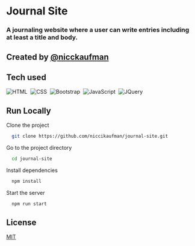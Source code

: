 # Journal Site

### A journaling website where a user can write entries including at least a title and body.


## Created by [@nicckaufman](https://www.github.com/niccikaufman)

## Tech used
![HTML](https://img.shields.io/badge/-HTML-05122A?style=flat&logo=HTML5)&nbsp;
![CSS](https://img.shields.io/badge/-CSS-05122A?style=flat&logo=CSS3&logoColor=1572B6)&nbsp;
![Bootstrap](https://img.shields.io/badge/-Bootstrap-05122A?style=flat&logo=bootstrap&logoColor=563D7C)&nbsp;
![JavaScript](https://img.shields.io/badge/-JavaScript-05122A?style=flat&logo=javascript)&nbsp;
![JQuery](https://img.shields.io/badge/-JQuery-05122A?style=flat&logo=jquery)&nbsp;

  
## Run Locally

Clone the project

```bash
  git clone https://github.com/niccikaufman/journal-site.git
```

Go to the project directory

```bash
  cd journal-site
```

Install dependencies

```bash
  npm install
```

Start the server

```bash
  npm run start
```

  
## License

[MIT](https://choosealicense.com/licenses/mit/)